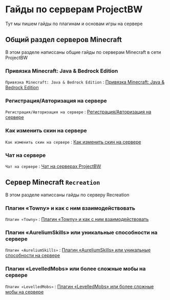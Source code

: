 # Гайды по серверам ProjectBW
Тут мы пишем гайды по плагинам и основам игры на сервере

## Общий раздел серверов Minecraft

В этом разделе написсаны общие гайды по серверам Minecraft в сети ProjectBW

### Привязка Minecraft: Java & Bedrock Edition

`Привязка Minecraft: Java & Bedrock Edition` : [Привязка Minecraft: Java & Bedrock Edition](https://wiki.projectbw.ru/guide/bedrock)

### Регистрация/Авторизация на сервере

`Регистрация/Авторизация на сервере` : [Регистрация/Авторизация на сервере](https://wiki.projectbw.ru/guide/login)

### Как изменить скин на сервере

`Как изменить скин на сервере` : [Как изменить скин на сервере](https://wiki.projectbw.ru/guide/skin)

### Чат на сервере 

`Чат на сервере` : [Чат на серверах ProjectBW](https://wiki.projectbw.ru/guide/chat)

## Cервер Minecraft `Recreation`

В этом разделе написсаны  гайды по серверу Recreation

### Плагин «Towny» и как с ним взаимодействовать

`Плагин «Towny»` : [Плагин «Towny» и как с ним взаимодействовать](https://wiki.projectbw.ru/guide/towny)

### Плагин «AureliumSkills» или уникальные способности на сервере

`Плагин «AureliumSkills»` : [Плагин «AureliumSkills» или уникальные способности на сервере](https://wiki.projectbw.ru/guide/aureliumskills)

### Плагин «LevelledMobs» или более сложные мобы на сервере

`Плагин «LevelledMobs»` : [Плагин «LevelledMobs» или более сложные мобы на сервере](https://wiki.projectbw.ru/guide/levelledmobs)
